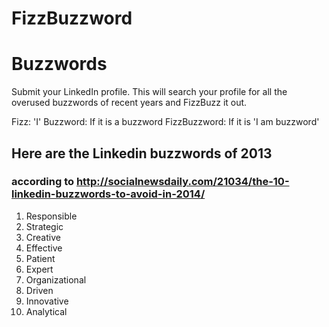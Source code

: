 FizzBuzzword
============
# Buzzwords

Submit your LinkedIn profile. This will search your profile for all the overused buzzwords of recent years and FizzBuzz it out.

Fizz: 'I'
Buzzword: If it is a buzzword
FizzBuzzword: If it is 'I am buzzword'


## Here are the Linkedin buzzwords of 2013
### according to http://socialnewsdaily.com/21034/the-10-linkedin-buzzwords-to-avoid-in-2014/
1. Responsible
2. Strategic
3. Creative
4. Effective
5. Patient
6. Expert
7. Organizational
8. Driven
9. Innovative
10. Analytical
